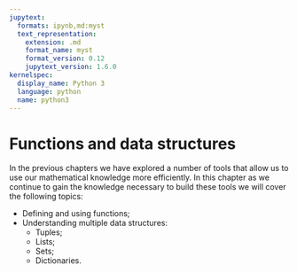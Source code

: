 ```yaml
---
jupytext:
  formats: ipynb,md:myst
  text_representation:
    extension: .md
    format_name: myst
    format_version: 0.12
    jupytext_version: 1.6.0
kernelspec:
  display_name: Python 3
  language: python
  name: python3
---
```


# Functions and data structures

In the previous chapters we have explored a number of tools that allow us to use
our mathematical knowledge more efficiently. In this chapter as we
continue to gain the knowledge necessary to build these tools we will cover the
following topics:

- Defining and using functions;
- Understanding multiple data structures:
    - Tuples;
    - Lists;
    - Sets;
    - Dictionaries.

